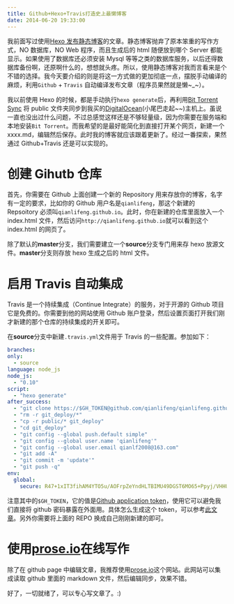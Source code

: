 ```yaml
---
title: Github+Hexo+Travis打造史上最懒博客
date: 2014-06-20 19:33:00
---
```


我前面写过使用[Hexo 发布静态博客](http://scottqian.com/2013/11/06/static-blog-start/)的文章。静态博客抛弃了原本笨重的写作方式，NO 数据库，NO Web 程序，而且生成后的 html 随便放到哪个 Server 都能显示。如果使用了数据库还必须安装 Mysql 等等之类的数据库服务，以后还得数据库备份啊，还原啊什么的，想想就头疼。所以，使用静态博客对我而言看来是个不错的选择。我今天要介绍的则是将这一方式做的更加彻底一点，摆脱手动编译的麻烦，利用`Github` + `Travis` 自动编译发布文章（程序员果然就是懒~\_~）。

我以前使用 Hexo 的时候，都是手动执行`hexo generate`后，再利用[Bit Torrent Sync]() 将 public 文件夹同步到我买的[DigitalOcean](https://www.digitalocean.com/?refcode=ee0f439bc35c)(小尾巴走起~~)主机上。虽说一直也没出过什么问题，不过总感觉这样还是不够轻量级，因为你需要在服务端和本地安装`Bit Torrent`。而我希望的是最好能简化到直接打开某个网页，新建一个 xxxx.md，编辑然后保存。此时我的博客就应该跟着更新了。经过一番探索，果然通过 Github+Travis 还是可以实现的。

# 创建 Gihutb 仓库

首先，你需要在 Github 上面创建一个新的 Repository 用来存放你的博客，名字有一定的要求，比如你的 Github 用户名是`qianlifeng`，那这个新建的 Repsoitory 必须叫`qianlifeng.github.io`。此时，你在新建的仓库里面放入一个 index.html 文件，然后访问`http://qianlifeng.github.io`就可以看到这个 index.html 的网页了。

除了默认的**master**分支，我们需要建立一个**source**分支专门用来存 hexo 放源文件。**master**分支则存放 hexo 生成之后的 html 文件。

# 启用 Travis 自动集成

Travis 是一个持续集成（Continue Integrate）的服务，对于开源的 Github 项目它是免费的。你需要到他的网站使用 Github 账户登录，然后设置页面打开我们刚才新建的那个仓库的持续集成的开关即可。

在**source**分支中新建`.travis.yml`文件用于 Travis 的一些配置。参加如下：

```yaml
branches:
only:
  - source
language: node_js
node_js:
  - "0.10"
script:
  - "hexo generate"
after_success:
  - "git clone https://$GH_TOKEN@github.com/qianlifeng/qianlifeng.github.io.git git_deploy"
  - "rm -r git_deploy/*"
  - "cp -r public/* git_deploy"
  - "cd git_deploy"
  - "git config --global push.default simple"
  - "git config --global user.name 'qianlifeng'"
  - "git config --global user.email qianlf2008@163.com"
  - "git add -A"
  - "git commit -m 'update'"
  - "git push -q"
env:
  global:
    secure: R47+1xIT3fihAM4YTO5u/AOFrpZeYndHLTBIMU49DGST6MO65+Ppyj/VHHUsJhmDXa7w83krUfhaR+BMQ1ntd3bOZQTnUyzHspKpum9XSRldoTx8FJNJgfuoKqglS25Qi8kmP9WA6IKwycYyY+6Xg1L2YfHvUbRHcfQlfayQFJ0=
```

注意其中的`$GH_TOKEN`，它的值是[Github application token](https://help.github.com/articles/creating-an-access-token-for-command-line-use/)，使用它可以避免我们直接将 github 密码暴露在外面用。具体怎么生成这个 token，可以参考[此文章](https://help.github.com/articles/creating-an-access-token-for-command-line-use/)。另外你需要将上面的 REPO 换成自己刚刚新建的即可。

# 使用[prose.io](http://prose.io/)在线写作

除了在 github page 中编辑文章，我推荐使用[prose.io](http://prose.io/)这个网站。此网站可以集成读取 github 里面的 markdown 文件，然后编辑同步，效果不错。

好了，一切就绪了，可以专心写文章了。:)
